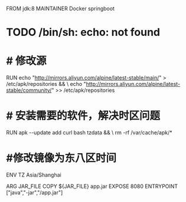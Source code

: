 FROM jdk:8
MAINTAINER Docker springboot 
# TODO  /bin/sh:  echo: not found
# # 修改源 
RUN echo "http://mirrors.aliyun.com/alpine/latest-stable/main/" > /etc/apk/repositories && \ echo "http://mirrors.aliyun.com/alpine/latest-stable/community/" >> /etc/apk/repositories

# # 安装需要的软件，解决时区问题 
RUN apk --update add curl bash tzdata && \ rm -rf /var/cache/apk/*

# #修改镜像为东八区时间 
ENV TZ Asia/Shanghai 

ARG JAR_FILE 
COPY ${JAR_FILE} app.jar 
EXPOSE 8080
ENTRYPOINT ["java","-jar","/app.jar"]